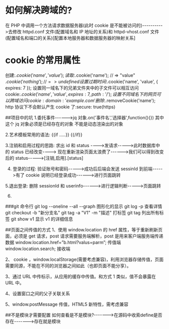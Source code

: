 # 如何解决跨域的?

在 PHP 中调用一个方法请求数据服务器(此时 cookie 是不能被访问的)---------->去修改 httpd.conf 文件(配置域名和 IP 地址的关系)和 httpd-vhost.conf 文件(配置域名和端口的关系)[配置本地服务器和数据服务器的映射关系]

# cookie 的常用属性

创建:$.cookie('name', 'value');
读取:$.cookie('name'); // => "value"
$.cookie('nothing'); // => undefined
设置过期时间:$.cookie('name', 'value', { expires: 7 });
设置同一域名下的兄弟文件夹中的子文件可以相互访问 cookie:$.cookie('name', 'value', { expires: 7, path: '/' });
设置不同域名下的网页可以跨域访问cookie: domain: 'example.com'
删除:$.removeCookie('name');
http 协议下不会默认产生 cookie 了:secure: true(https)

##项目中的坑 1.委托事件------>jq 对象.on('事件名','选择器',function(){})
其中这个 jq 对象必须是已经存在的对象 不能是动态渲染出的对象

2.艺术模板常用的语法: {{if .....}} {{/if}}

3.注销和启用过程的思路: 求出 id 和 status ---->发请求----->此时数据库中的 status 已经改变---->
现在重新渲染页面太浪费了------>我们可以得到改变后的 status----->[注销,启用].[status]

4. 登录的过程: 验证账号和密码----->成功后后端会发送 sessinId 到前端----->有了 cookie 说明已经登录成功------>进行页面跳转

5.退出登录: 删除 sessionId 和 userinfo------>进行逻辑判断----->页面跳转

6.

###git 命令行
git log --oneline --all --graph 图形化的显示
git log -p 查看详情
git checkout -b "新分支名"
git tag -a "V1" -m "描述" 打标签
git tag 列出所有标签
git show v1 显示 v1 的详细信息

##页面之间传值的方式
1、使用 window.location 的 href 属性，等于重新刷新页面，必须是 get 请求，post 请求需要服务端解析，post 是用来客户端服务端传递数据
window.location.href=”b.html?valus=parm”; 传值端
window.location.search; 接收端

2、 cookie ，window.localStorage(需要考虑兼容)，利用浏览器存储传值，页面需要同源，不能在不同的浏览器之间如此（也即页面不能分享）。

3、通过 URL 中传标示，从应用的缓存中传值。和方式 1 类似，值不会暴露在 URL 中。

4、设置窗口之间的父子关联关系

5、window.postMessage 传值，HTML5 新特性，需考虑兼容


##不是模块才需要配置
如何查看是不是模块?------->在源码中收索define是否存在------->存在就是模块
